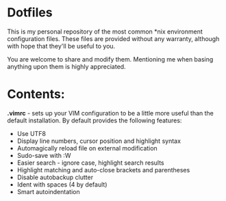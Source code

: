 # Dotfiles

This is my personal repository of the most common *nix environment configuration
files. These files are provided without any warranty, although with hope that they'll be useful to you.

You are welcome to share and modify them. Mentioning me when basing anything upon them is highly appreciated.

# Contents:

__.vimrc__ - sets up your VIM configuration to be a little more useful than the default installation. By default provides the following features:
* Use UTF8
* Display line numbers, cursor position and highlight syntax
* Automagically reload file on external modification
* Sudo-save with :W
* Easier search - ignore case, highlight search results
* Highlight matching and auto-close brackets and parentheses
* Disable autobackup clutter
* Ident with spaces (4 by default)
* Smart autoindentation
